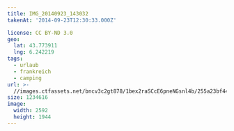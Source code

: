 ```yaml
---
title: IMG_20140923_143032
takenAt: '2014-09-23T12:30:33.000Z'

license: CC BY-ND 3.0
geo:
  lat: 43.773911
  lng: 6.242219
tags:
  - urlaub
  - frankreich
  - camping
url: >-
  //images.ctfassets.net/bncv3c2gt878/1bex2raSCcE6pneNGsnl4b/255a23bf44fbbac796b0929ce19f2345/img_20140923_143032_27696683994_o
size: 1234616
image:
  width: 2592
  height: 1944
---
```

